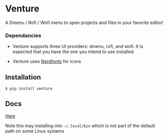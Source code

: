 # Venture

A Dmenu / Rofi / Wofi menu to open projects and files in your favorite editor!



### Dependancies
- Venture supports three UI providers: dmenu, rofi, and wofi. It is expected that you have the one you intend to use installed.

- Venture uses [Nerdfonts](https://www.nerdfonts.com/) for icons

## Installation

```
$ pip install venture
```

## Docs
[Here](./docs)

Note this may installing into `~/.local/bin` which is not part of the default path on some Linux systems